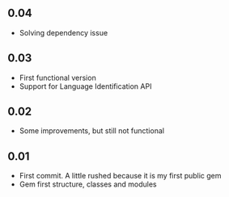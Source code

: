 0.04
---

* Solving dependency issue

0.03
---

* First functional version
* Support for Language Identification API

0.02
---

* Some improvements, but still not functional

0.01
---

* First commit. A little rushed because it is my first public gem
* Gem first structure, classes and modules


